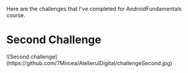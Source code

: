 Here are the challenges that I've completed for AndroidFundamentals course.

<h1>Second Challenge</h1>
![Second challenge](https://github.com/7Mircea/AtelierulDigital/challengeSecond.jpg)